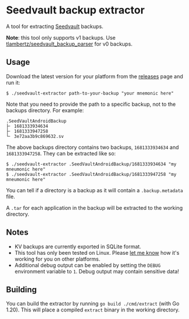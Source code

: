 # Seedvault backup extractor
A tool for extracting [Seedvault](https://github.com/seedvault-app/seedvault) backups.

**Note**: this tool only supports v1 backups. Use [tlambertz/seedvault_backup_parser](https://github.com/tlambertz/seedvault_backup_parser) for v0 backups.

## Usage
Download the latest version for your platform from the [releases](https://github.com/jackwilsdon/seedvault-extractor/releases) page and run it:

```Text
$ ./seedvault-extractor path-to-your-backup "your mnemonic here"
```

Note that you need to provide the path to a specific backup, not to the backups directory. For example:

```Text
.SeedVaultAndroidBackup
├╴ 1681333934634
├╴ 1681333947258
└╴ 3e72aa3b9c869632.sv
```

The above backups directory contains two backups, `1681333934634` and `1681333947258`. They can be extracted like so:

```Text
$ ./seedvault-extractor .SeedVaultAndroidBackup/1681333934634 "my mneumonic here"
$ ./seedvault-extractor .SeedVaultAndroidBackup/1681333947258 "my mneumonic here"
```

You can tell if a directory is a backup as it will contain a `.backup.metadata` file.

A `.tar` for each application in the backup will be extracted to the working directory.

## Notes
 * KV backups are currently exported in SQLite format.
 * This tool has only been tested on Linux. Please [let me know](https://github.com/jackwilsdon/seedvault-extractor/issues/new) how it's working for you on other platforms.
 * Additional debug output can be enabled by setting the `DEBUG` environment variable to `1`. Debug output may contain sensitive data!

## Building
You can build the extractor by running `go build ./cmd/extract` (with Go 1.20). This will place a compiled `extract` binary in the working directory.
